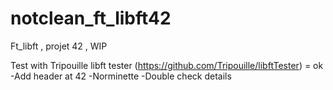 # notclean_ft_libft42
Ft_libft , projet 42 , WIP

Test with Tripouille libft tester (https://github.com/Tripouille/libftTester)  = ok
-Add header at 42
-Norminette
-Double check details
